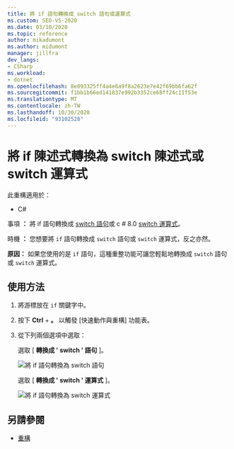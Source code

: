 ```yaml
---
title: 將 if 語句轉換成 switch 語句或運算式
ms.custom: SEO-VS-2020
ms.date: 03/10/2020
ms.topic: reference
author: mikadumont
ms.author: midumont
manager: jillfra
dev_langs:
- CSharp
ms.workload:
- dotnet
ms.openlocfilehash: 8e093325ff4a4e6a9f8a2623e7e42f69bb6fa62f
ms.sourcegitcommit: f1bb1b66ed141837e992b3352ce68ff24c11f53e
ms.translationtype: MT
ms.contentlocale: zh-TW
ms.lasthandoff: 10/30/2020
ms.locfileid: "93102528"
---
```

# <a name="convert-if-statement-to-switch-statement-or-switch-expression"></a>將 if 陳述式轉換為 switch 陳述式或 switch 運算式

此重構適用於：

- C#

事項 **：** 將 if 語句轉換成 [switch 語句](/dotnet/csharp/language-reference/keywords/switch)或 c # 8.0 [switch 運算式](/dotnet/csharp/whats-new/csharp-8#switch-expressions)。

時機 **：** 您想要將 `if` 語句轉換成 `switch` 語句或 `switch` 運算式，反之亦然。

**原因：** 如果您使用的是 `if` 語句，這種重整功能可讓您輕鬆地轉換成 `switch` 語句或 `switch` 運算式。

## <a name="how-to"></a>使用方法

1. 將游標放在 `if` 關鍵字中。
2. 按下 **Ctrl** + **。** 以觸發 [快速動作與重構]  功能表。
3. 從下列兩個選項中選取：

    選取 [ **轉換成 ' switch ' 語句** ]。

   ![將 if 語句轉換為 switch 語句](media/convert-if-to-switch-statement.png)

    選取 [ **轉換成 ' switch ' 運算式** ]。

    ![將 if 語句轉換為 switch 運算式](media/convert-if-to-switch-expression.png)

## <a name="see-also"></a>另請參閱

- [重構](../refactoring-in-visual-studio.md)
